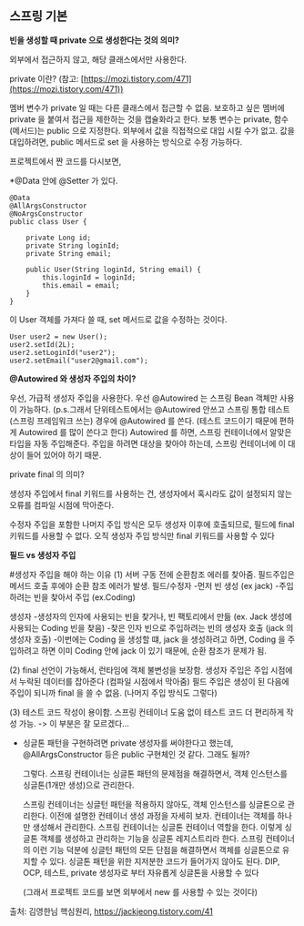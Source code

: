 ## 스프링 기본 


**빈을 생성할 때 private 으로 생성한다는 것의 의미?**

외부에서 접근하지 않고, 해당 클래스에서만 사용한다.

private 이란? (참고: [https://mozi.tistory.com/471](https://mozi.tistory.com/471))

멤버 변수가 private 일 때는 다른 클래스에서 접근할 수 없음.
보호하고 싶은 멤버에 private 을 붙여서 접근을 제한하는 것을 캡슐화라고 한다.
보통 변수는 private, 함수(메서드)는 public 으로 지정한다.
외부에서 값을 직접적으로 대입 시킬 수가 없고. 값을 대입하려면, public 메서드로 set 을 사용하는 방식으로 수정 가능하다.

프로젝트에서 짠 코드를 다시보면, 

*@Data 안에 @Setter 가 있다.

```
@Data
@AllArgsConstructor
@NoArgsConstructor
public class User {

    private Long id;
    private String loginId;
    private String email;

    public User(String loginId, String email) {
        this.loginId = loginId;
        this.email = email;
    }
}
```

이 User 객체를 가져다 쓸 때, set 메서드로 값을 수정하는 것이다. 

```
User user2 = new User();
user2.setId(2L);
user2.setLoginId("user2");
user2.setEmail("user2@gmail.com");
```

**@Autowired 와 생성자 주입의 차이?**

우선, 가급적 생성자 주입을 사용한다.
우선 @Autowired 는 스프링 Bean 객체만 사용이 가능하다.
(p.s.그래서 단위테스트에서는 @Autowired 안쓰고 스프링 통합 테스트 (스프링 프레임워크 쓰는) 경우에 @Autowired 를 쓴다. 
(테스트 코드이기 때문에 편하게 Autowired 를 많이 쓴다고 한다)
Autowired 를 하면, 스프링 컨테이너에서 알맞은 타입을 자동 주입해준다.
주입을 하려면 대상을 찾아야 하는데, 스프링 컨테이너에 이 대상이 들어 있어야 하기 때문.

private final 의 의미?

생성자 주입에서 final 키워드를 사용하는 건, 생성자에서 혹시라도 값이 설정되지 않는 오류를 컴파일 시점에 막아준다.

수정자 주입을 포함한 나머지 주입 방식은 모두 생성자 이후에 호출되므로, 필드에 final 키워드를 사용할 수 없다. 오직 생성자 주입 방식만 final 키워드를 사용할 수 있다

**필드 vs 생성자 주입**

#생성자 주입을 해야 하는 이유
(1) 서버 구동 전에 순환참조 에러를 찾아줌. 필드주입은 메서드 호출 후에야 순환 참조 에러가 발생.
필드/수정자
-먼저 빈 생성 (ex jack)
-주입하려는 빈을 찾아서 주입 (ex.Coding)

생성자
-생성자의 인자에 사용되는 빈을 찾거나, 빈 팩토리에서 만듦
(ex. Jack 생성에 사용되는 Coding 빈을 찾음)
-찾은 인자 빈으로 주입하려는 빈의 생성자 호출
(jack 의 생성자 호출)
-이번에는 Coding 을 생성할 떄, jack 을 생성하려고 하면,
Coding 을 주입하려고 하면 이미 Coding 안에 jack 이 있기 때문에,
순환 참조가 문제가 됨.

(2) final 선언이 가능해서,
런타임에 객체 불변성을 보장함.
생성자 주입은 주입 시점에서 누락된 데이터를 잡아준다 (컴파일 시점에서 막아줌)
필드 주입은 생성이 된 다음에 주입이 되니까 final 을 쓸 수 없음. (나머지 주입 방식도 그렇다)

(3) 테스트 코드 작성이 용이함.
스프링 컨테이너 도움 없이 테스트 코드 더 편리하게 작성 가능.
-> 이 부분은 잘 모르겠다…

- 싱글톤 패턴을 구현하려면 private 생성자를 써야한다고 했는데, @AllArgsConstructor 등은 public 구현체인 것 같다. 그래도 될까?


    그렇다. 스프링 컨테이너는 싱글톤 패턴의 문제점을 해결하면서, 객체 인스턴스를 싱글톤(1개만 생성)으로 관리한다.
    
    스프링 컨테이너는 싱글턴 패턴을 적용하지 않아도, 객체 인스턴스를 싱글톤으로 관리한다.
    이전에 설명한 컨테이너 생성 과정을 자세히 보자. 컨테이너는 객체를 하나만 생성해서 관리한다.
    스프링 컨테이너는 싱글톤 컨테이너 역할을 한다. 이렇게 싱글톤 객체를 생성하고 관리하는 기능을 싱글톤 레지스트리라 한다. 스프링 컨테이너의 이런 기능 덕분에 싱글턴 패턴의 모든 단점을 해결하면서 객체를 싱글톤으로 유지할 수 있다.
    싱글톤 패턴을 위한 지저분한 코드가 들어가지 않아도 된다.
    DIP, OCP, 테스트, private 생성자로 부터 자유롭게 싱글톤을 사용할 수 있다
    
    (그래서 프로젝트 코드를 보면 외부에서 new 를 사용할 수 있는 것이다)

출처: 김영한님 핵심원리, https://jackjeong.tistory.com/41



